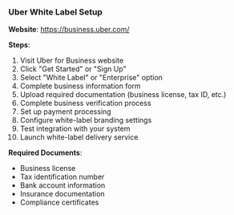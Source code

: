 ### Uber White Label Setup
**Website**: https://business.uber.com/

**Steps**:
1. Visit Uber for Business website
2. Click "Get Started" or "Sign Up"
3. Select "White Label" or "Enterprise" option
4. Complete business information form
5. Upload required documentation (business license, tax ID, etc.)
6. Complete business verification process
7. Set up payment processing
8. Configure white-label branding settings
9. Test integration with your system
10. Launch white-label delivery service

**Required Documents**:
- Business license
- Tax identification number
- Bank account information
- Insurance documentation
- Compliance certificates
